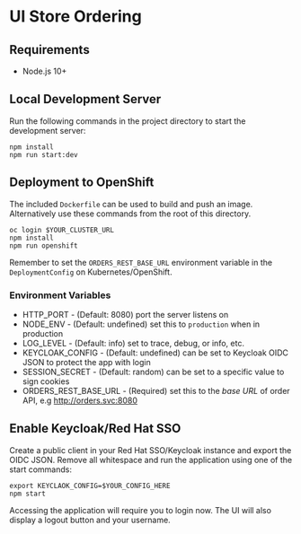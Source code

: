 # UI Store Ordering

## Requirements

* Node.js 10+

## Local Development Server

Run the following commands in the project directory to start the development
server:

```
npm install
npm run start:dev
```

## Deployment to OpenShift

The included `Dockerfile` can be used to build and push an image. Alternatively
use these commands from the root of this directory.

```
oc login $YOUR_CLUSTER_URL
npm install
npm run openshift
```

Remember to set the `ORDERS_REST_BASE_URL` environment variable in the
`DeploymentConfig` on Kubernetes/OpenShift.

### Environment Variables

* HTTP_PORT - (Default: 8080) port the server listens on
* NODE_ENV - (Default: undefined) set this to `production` when in production
* LOG_LEVEL - (Default: info) set to trace, debug, or info, etc.
* KEYCLOAK_CONFIG - (Default: undefined) can be set to Keycloak OIDC JSON to protect the app with login
* SESSION_SECRET - (Default: random) can be set to a specific value to sign cookies
* ORDERS_REST_BASE_URL - (Required) set this to the *base URL* of order API, e.g http://orders.svc:8080


## Enable Keycloak/Red Hat SSO

Create a public client in your Red Hat SSO/Keycloak instance and export the
OIDC JSON. Remove all whitespace and run the application using one of the start
commands:

```
export KEYCLAOK_CONFIG=$YOUR_CONFIG_HERE
npm start
```

Accessing the application will require you to login now. The UI will also
display a logout button and your username.

